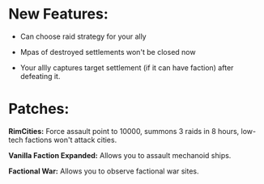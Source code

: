 # New Features:
- Can choose raid strategy for your ally

- Mpas of destroyed settlements won't be closed now

- Your allly captures target settlement (if it can have faction) after defeating it.

# Patches:
**RimCities:** Force assault point to 10000, summons 3 raids in 8 hours, low-tech factions won't attack cities.

**Vanilla Faction Expanded:** Allows you to assault mechanoid ships.

**Factional War:** Allows you to observe factional war sites.
